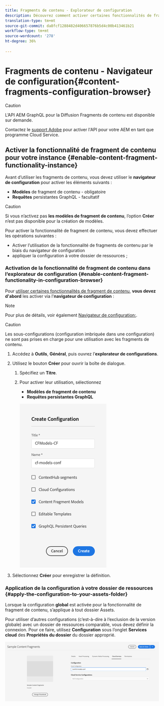 ```yaml
---
title: Fragments de contenu - Explorateur de configuration
description: Découvrez comment activer certaines fonctionnalités de fragment de contenu dans l’explorateur de configuration.
translation-type: tm+mt
source-git-commit: da8fcf1288482d406657876b5d4c00b413461b21
workflow-type: tm+mt
source-wordcount: '278'
ht-degree: 36%

---
```



# Fragments de contenu - Navigateur de configuration{#content-fragments-configuration-browser}

>[!CAUTION]
>
>L’API AEM GraphQL pour la Diffusion Fragments de contenu est disponible sur demande.
>
>Contactez le [support Adobe](https://experienceleague.adobe.com/?lang=en&amp;support-solution=General#support) pour activer l&#39;API pour votre AEM en tant que programme Cloud Service.

## Activer la fonctionnalité de fragment de contenu pour votre instance {#enable-content-fragment-functionality-instance}

Avant d’utiliser les fragments de contenu, vous devez utiliser le **navigateur de configuration** pour activer les éléments suivants :

* **Modèles**  de fragment de contenu - obligatoire
* **Requêtes**  persistantes GraphQL - facultatif

>[!CAUTION]
>
>Si vous n’activez pas **les modèles de fragment de contenu**, l’option **Créer** n’est pas disponible pour la création de modèles.

Pour activer la fonctionnalité de fragment de contenu, vous devez effectuer les opérations suivantes :

* Activer l’utilisation de la fonctionnalité de fragments de contenu par le biais du navigateur de configuration
* appliquer la configuration à votre dossier de ressources ;

### Activation de la fonctionnalité de fragment de contenu dans l’explorateur de configuration {#enable-content-fragment-functionality-in-configuration-browser}

Pour [utiliser certaines fonctionnalités de fragment de contenu](#creating-a-content-fragment-model), **vous devez d&#39;abord** les activer via l&#39;**navigateur de configuration** :

>[!NOTE]
>
>Pour plus de détails, voir également [Navigateur de configuration:](/help/implementing/developing/introduction/configurations.md#using-configuration-browser).

>[!CAUTION]
>
>Les sous-configurations (configuration imbriquée dans une configuration) ne sont pas prises en charge pour une utilisation avec les fragments de contenu.

1. Accédez à **Outils**, **Général**, puis ouvrez l’**explorateur de configurations**.

1. Utilisez le bouton **Créer** pour ouvrir la boîte de dialogue.

   1. Spécifiez un **Titre**.
   1. Pour activer leur utilisation, sélectionnez
      * **Modèles de fragment de contenu**
      * **Requêtes persistantes GraphQL**

      ![Définir la configuration](assets/cfm-conf-01.png)


1. Sélectionnez **Créer** pour enregistrer la définition.

<!-- 1. Select the location appropriate to your website. -->

### Application de la configuration à votre dossier de ressources {#apply-the-configuration-to-your-assets-folder}

Lorsque la configuration **global** est activée pour la fonctionnalité de fragment de contenu, s’applique à tout dossier Assets.

Pour utiliser d’autres configurations (c’est-à-dire à l’exclusion de la version globale) avec un dossier de ressources comparable, vous devez définir la connexion. Pour ce faire, utilisez **Configuration** sous l’onglet **Services cloud** des **Propriétés du dossier** du dossier approprié.

![Appliquer la configuration](assets/cfm-conf-02.png)
